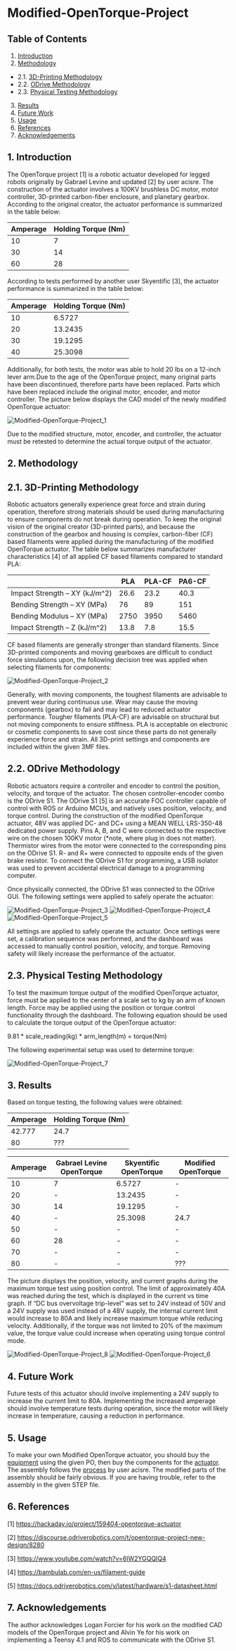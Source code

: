 # Modified-OpenTorque-Project

## Table of Contents

1. [Introduction](#1-introduction)  
2. [Methodology](#2-methodology)
- 2.1. [3D-Printing Methodology](#31-3d-printing-methodology)
- 2.2. [ODrive Methodology](#32-odrive-methodology)
- 2.3. [Physical Testing Methodology](#33-physical-testing-methodology)
3. [Results](#3-results)
4. [Future Work](#4-future-work)
5. [Usage](#4-usage)
6. [References](#6-references)
7. [Acknowledgements](#7-acknowledgements)

## 1. Introduction
The OpenTorque project [1] is a robotic actuator developed for legged robots originally by Gabrael Levine and updated [2] by user acisre. The construction of the actuator involves a 100KV brushless DC motor, motor controller, 3D-printed carbon-fiber enclosure, and planetary gearbox. According to the original creator, the actuator performance is summarized in the table below:

| Amperage | Holding Torque (Nm) |
| ------------- | ------------- |
| 10  | 7 |
| 30 | 14  |
| 60 | 28  |

According to tests performed by another user Skyentific [3], the actuator performance is summarized in the table below:

| Amperage | Holding Torque (Nm) |
| ------------- | ------------- |
| 10  | 6.5727 |
| 20 | 13.2435 |
| 30 | 19.1295 |
| 40 | 25.3098 |

Additionally, for both tests, the motor was able to hold 20 lbs on a 12-inch lever arm.Due to the age of the OpenTorque project, many original parts have been discontinued, therefore parts have been replaced. Parts which have been replaced include the original motor, encoder, and motor controller. The picture below displays the CAD model of the newly modified OpenTorque actuator:

![Modified-OpenTorque-Project_1](/Modified-OpenTorque-Project_IMGs/Modified-OpenTorque-Project_1.PNG)

Due to the modified structure, motor, encoder, and controller, the actuator must be retested to determine the actual torque output of the actuator. 

## 2. Methodology
## 2.1. 3D-Printing Methodology
Robotic actuators generally experience great force and strain during operation, therefore strong materials should be used during manufacturing to ensure components do not break during operation. To keep the original vision of the original creator (3D-printed parts), and because the construction of the gearbox and housing is complex, carbon-fiber (CF) based filaments were applied during the manufacturing of the modified OpenTorque actuator. The table below summarizes manufacturer characteristics [4] of all applied CF based filaments compared to standard PLA:

| | PLA | PLA-CF | PA6-CF |
| --- | ------------- | ------------- | ------------- |
| Impact Strength – XY (kJ/m^2)  | 26.6 | 23.2 | 40.3 |
| Bending Strength – XY (MPa) | 76 | 89 | 151 |
| Bending Modulus – XY (MPa) | 2750 | 3950 | 5460 |
| Impact Strength – Z (kJ/m^2) | 13.8 | 7.8 | 15.5 |

CF based filaments are generally stronger than standard filaments. Since 3D-printed components and moving gearboxes are difficult to conduct force simulations upon, the following decision tree was applied when selecting filaments for components:

![Modified-OpenTorque-Project_2](/Modified-OpenTorque-Project_IMGs/Modified-OpenTorque-Project_2.PNG)

Generally, with moving components, the toughest filaments are advisable to prevent wear during continuous use. Wear may cause the moving components (gearbox) to fail and may lead to reduced actuator performance. Tougher filaments (PLA-CF) are advisable on structural but not moving components to ensure stiffness. PLA is acceptable on electronic or cosmetic components to save cost since these parts do not generally experience force and strain. All 3D-print settings and components are included within the given 3MF files. 

## 2.2. ODrive Methodology
Robotic actuators require a controller and encoder to control the position, velocity, and torque of the actuator. The chosen controller-encoder combo is the ODrive S1. The ODrive S1 [5] is an accurate FOC controller capable of control with ROS or Arduino MCUs, and natively uses position, velocity, and torque control. During the construction of the modified OpenTorque actuator, 48V was applied DC- and DC+ using a MEAN WELL LRS-350-48 dedicated power supply. Pins A, B, and C were connected to the respective wire on the chosen 100KV motor (*note, where plug in does not matter). Thermistor wires from the motor were connected to the corresponding pins on the ODrive S1. R- and R+ were connected to opposite ends of the given brake resistor. To connect the ODrive S1 for programming, a USB isolator was used to prevent accidental electrical damage to a programming computer. 

Once physically connected, the ODrive S1 was connected to the ODrive GUI. The following settings were applied to safely operate the actuator:

![Modified-OpenTorque-Project_3](/Modified-OpenTorque-Project_IMGs/Modified-OpenTorque-Project_3.PNG)
![Modified-OpenTorque-Project_4](/Modified-OpenTorque-Project_IMGs/Modified-OpenTorque-Project_4.PNG)
![Modified-OpenTorque-Project_5](/Modified-OpenTorque-Project_IMGs/Modified-OpenTorque-Project_5.PNG)

All settings are applied to safely operate the actuator. Once settings were set, a calibration sequence was performed, and the dashboard was accessed to manually control position, velocity, and torque. Removing safety will likely increase the performance of the actuator. 

## 2.3. Physical Testing Methodology
To test the maximum torque output of the modified OpenTorque actuator, force must be applied to the center of a scale set to kg by an arm of known length. Force may be applied using the position or torque control functionality through the dashboard. The following equation should be used to calculate the torque output of the OpenTorque actuator:

9.81  *  scale_reading(kg)  *  arm_length(m)  =  torque(Nm)

The following experimental setup was used to determine torque:

![Modified-OpenTorque-Project_7](/Modified-OpenTorque-Project_IMGs/Modified-OpenTorque-Project_7.PNG)

## 3. Results
Based on torque testing, the following values were obtained:

| Amperage | Holding Torque (Nm) |
| ------------- | ------------- |
| 42.777  | 24.7 |
| 80 | ??? |

| Amperage | Gabrael Levine OpenTorque | Skyentific OpenTorque | Modified OpenTorque |
| ------------- | ------------- | ------------- | ------------- |
| 10 | 7 | 	6.5727	| - | 
| 20 | - | 13.2435 | - | 
| 30 | 	14 | 19.1295 | - | 
| 40 | - | 25.3098 | 24.7 | 
| 50 | - | - | - | 
| 60 | 	28 | - | - | 
| 70 | - | - | - | 
| 80 | - | - | ??? | 

The picture displays the position, velocity, and current graphs during the maximum torque test using position control. The limit of approximately 40A was reached during the test, which is displayed in the current vs time graph. If “DC bus overvoltage trip-level” was set to 24V instead of 50V and a 24V supply was used instead of a 48V supply, the internal current limit would increase to 80A and likely increase maximum torque while reducing velocity. Additionally, if the torque was not limited to 20% of the maximum value, the torque value could increase when operating using torque control mode. 

![Modified-OpenTorque-Project_8](/Modified-OpenTorque-Project_IMGs/Modified-OpenTorque-Project_8.PNG)
![Modified-OpenTorque-Project_6](/Modified-OpenTorque-Project_IMGs/Modified-OpenTorque-Project_6.PNG)

## 4. Future Work
Future tests of this actuator should involve implementing a 24V supply to increase the current limit to 80A. Implementing the increased amperage should involve temperature tests during operation, since the motor will likely increase in temperature, causing a reduction in performance. 

## 5. Usage
To make your own Modified OpenTorque actuator, you should buy the [equipment](Modified-OpenTorque-Project/Modified-OpenTorque_PO/Modified-OpenTorque_Equipment_PO.xlsx) using the given PO, then buy the components for the [actuator](Modified-OpenTorque-Project/Modified-OpenTorque_PO/Modified-OpenTorque_Actuator_PO.xlsx). The assembly follows the [process](https://discourse.odriverobotics.com/t/opentorque-project-new-design/8280) by user acisre. The modified parts of the assembly should be fairly obvious. If you are having trouble, refer to the assembly in the given STEP file.

## 6. References
[1] https://hackaday.io/project/159404-opentorque-actuator

[2] https://discourse.odriverobotics.com/t/opentorque-project-new-design/8280

[3] https://www.youtube.com/watch?v=6lW2YGQQIQ4

[4] https://bambulab.com/en-us/filament-guide

[5] https://docs.odriverobotics.com/v/latest/hardware/s1-datasheet.html

## 7. Acknowledgements
The author acknowledges Logan Forcier for his work on the modified CAD models of the OpenTorque project and Alvin Ye for his work on implementing a Teensy 4.1 and ROS to communicate with the ODrive S1.
